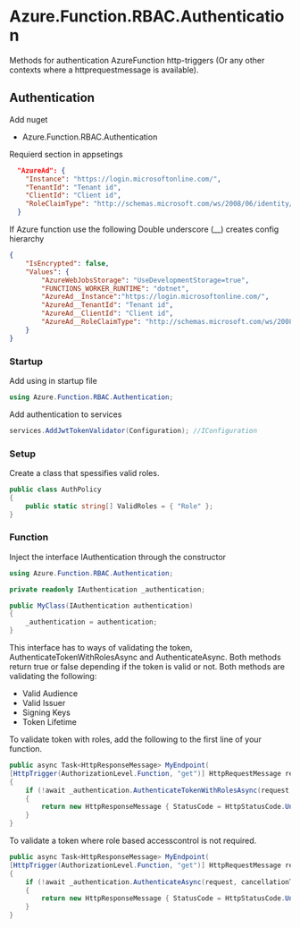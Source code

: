 # Azure.Function.RBAC.Authentication

Methods for authentication AzureFunction http-triggers (Or any other contexts where a httprequestmessage is available).


## Authentication

Add nuget
- Azure.Function.RBAC.Authentication

Requierd section in appsetings 
```json
  "AzureAd": {
    "Instance": "https://login.microsoftonline.com/",
    "TenantId": "Tenant id",
    "ClientId": "Client id",
    "RoleClaimType": "http://schemas.microsoft.com/ws/2008/06/identity/claims/role"
  }
```

If Azure function use the following
Double underscore (__) creates config hierarchy
```json
{
    "IsEncrypted": false,
    "Values": {
        "AzureWebJobsStorage": "UseDevelopmentStorage=true",
        "FUNCTIONS_WORKER_RUNTIME": "dotnet",
        "AzureAd__Instance":"https://login.microsoftonline.com/",
        "AzureAd__TenantId": "Tenant id",
        "AzureAd__ClientId": "Client id",
        "AzureAd__RoleClaimType": "http://schemas.microsoft.com/ws/2008/06/identity/claims/role"
    }
}
```
### Startup
Add using in startup file
```csharp
using Azure.Function.RBAC.Authentication;
```
Add authentication to services
```csharp
services.AddJwtTokenValidator(Configuration); //IConfiguration
```

### Setup
Create a class that spessifies valid roles.
```csharp
public class AuthPolicy
{
    public static string[] ValidRoles = { "Role" };
}
```

### Function
Inject the interface IAuthentication through the constructor
```csharp
using Azure.Function.RBAC.Authentication;

private readonly IAuthentication _authentication;

public MyClass(IAuthentication authentication)
{
    _authentication = authentication;
}
```

This interface has to ways of validating the token, AuthenticateTokenWithRolesAsync and AuthenticateAsync. Both methods return true
or false depending if the token is valid or not. Both methods are validating the following:

- Valid Audience
- Valid Issuer
- Signing Keys
- Token Lifetime

To validate token with roles, add the following to the first line of your function.

```csharp
public async Task<HttpResponseMessage> MyEndpoint(
[HttpTrigger(AuthorizationLevel.Function, "get")] HttpRequestMessage request, CancellationToken cancellationToken, ILogger logg)
{
    if (!await _authentication.AuthenticateTokenWithRolesAsync(request, AuthPolicy.ValidRoles, cancellationToken))
    {
        return new HttpResponseMessage { StatusCode = HttpStatusCode.Unauthorized, Content = new StringContent("Authorization header not set or access token not valid.") };
    }
}
```

To validate a token where role based accesscontrol is not required.
```csharp
public async Task<HttpResponseMessage> MyEndpoint(
[HttpTrigger(AuthorizationLevel.Function, "get")] HttpRequestMessage request, CancellationToken cancellationToken, ILogger logg)
{
    if (!await _authentication.AuthenticateAsync(request, cancellationToken))
    {
        return new HttpResponseMessage { StatusCode = HttpStatusCode.Unauthorized, Content = new StringContent("Authorization header not set or access token not valid.") };
    }
}
```